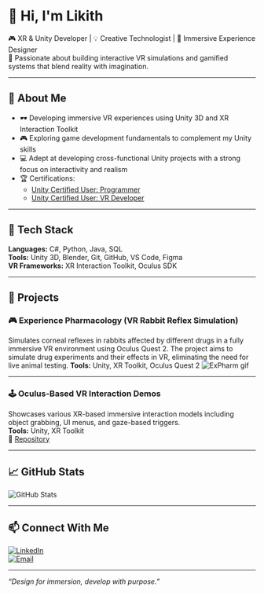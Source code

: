 # 👋 Hi, I'm Likith

🎮 XR & Unity Developer | 💡 Creative Technologist | 🧠 Immersive Experience Designer  
🚀 Passionate about building interactive VR simulations and gamified systems that blend reality with imagination.

---

## 🧠 About Me

- 🕶️ Developing immersive VR experiences using Unity 3D and XR Interaction Toolkit
- 🎮 Exploring game development fundamentals to complement my Unity skills
- 💻 Adept at developing cross-functional Unity projects with a strong focus on interactivity and realism
- 🏆 Certifications:
  - [Unity Certified User: Programmer](https://www.credly.com/badges/25382552-eae8-49d0-bc64-65b89ff8d682)
  - [Unity Certified User: VR Developer](https://www.credly.com/badges/8d43c8fc-5f6a-41bb-ae12-3b1d1c51b0f3)

---

## 🧰 Tech Stack

**Languages:** C#, Python, Java, SQL  
**Tools:** Unity 3D, Blender, Git, GitHub, VS Code, Figma  
**VR Frameworks:** XR Interaction Toolkit, Oculus SDK

---

## 💼 Projects

### 🎮 Experience Pharmacology (VR Rabbit Reflex Simulation)
Simulates corneal reflexes in rabbits affected by different drugs in a fully immersive VR environment using Oculus Quest 2.
The project aims to simulate drug experiments and their effects in VR, eliminating the need for live animal testing.
**Tools:** Unity, XR Toolkit, Oculus Quest 2
![ExPharm gif](./media/ExPharm.gif)

---

### 🕹️ Oculus-Based VR Interaction Demos  
Showcases various XR-based immersive interaction models including object grabbing, UI menus, and gaze-based triggers.  
**Tools:** Unity, XR Toolkit  
🔗 [Repository](https://github.com/)

---

## 📈 GitHub Stats

![GitHub Stats](https://github-readme-stats.vercel.app/api?username=Likith666&show_icons=true&theme=tokyonight)

---

## 📫 Connect With Me

[![LinkedIn](https://img.shields.io/badge/LinkedIn-blue?logo=linkedin&style=for-the-badge)](https://www.linkedin.com/in/likith-reddy-67ba1a235/)  
[![Email](https://img.shields.io/badge/Gmail-D14836?style=for-the-badge&logo=gmail&logoColor=white)](mailto:likithreddychantigari+github@gmail.com)

---

_“Design for immersion, develop with purpose.”_
